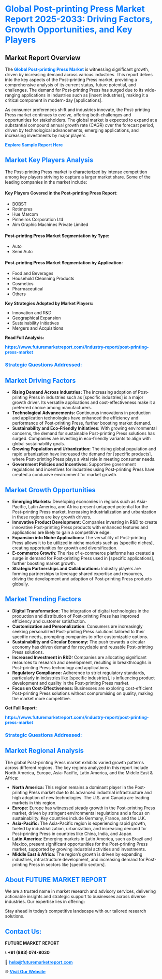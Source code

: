 <h1 style="color: #007BFF;">Global Post-printing Press Market Report 2025-2033: Driving Factors, Growth Opportunities, and Key Players</h1>

<section id="overview">
<h2>Market Report Overview</h2>
<p>The <a href="https://www.futuremarketreport.com//industry-report/post-printing-press-market" style="color: #007BFF; text-decoration: none;"><strong>Global Post-printing Press Market</strong></a> is witnessing significant growth, driven by increasing demand across various industries. This report delves into the key aspects of the Post-printing Press market, providing a comprehensive analysis of its current status, future potential, and challenges. The demand for Post-printing Press has surged due to its wide-ranging applications in industries such as [insert industries], making it a critical component in modern-day [applications].</p>
<p>As consumer preferences shift and industries innovate, the Post-printing Press market continues to evolve, offering both challenges and opportunities for stakeholders. The global market is expected to expand at a substantial compound annual growth rate (CAGR) over the forecast period, driven by technological advancements, emerging applications, and increasing investments by major players.</p>
</section>

<section id="overview">
<p><a href="https://www.futuremarketreport.com//request-sample/reportId=56144" style="color: #007BFF; text-decoration: none;"><strong>Explore Sample Report Here</strong></a></p>
</section>

<section id="key-players">
<h2 style="color: #007BFF;">Market Key Players Analysis</h2>
<p>The Post-printing Press market is characterized by intense competition among key players striving to capture a larger market share. Some of the leading companies in the market include:</p>
<h4>Key Players Covered in the Post-printing Press Report:</h4>
<ul><li>BOBST</li><li>Rotimpres</li><li>Hue Marcom</li><li>Pinheiros Corporation Ltd</li><li>Aim Graphic Machines Private Limited</li></ul>
<h4>Post-printing Press Market Segmentation by Type:</h4>
<ul><li>Auto</li><li>Semi Auto</li></ul>

<h4>Post-printing Press Market Segmentation by Application:</h4>
<ul><li>Food and Beverages</li><li>Household Cleanning Products</li><li>Cosmetics</li><li>Pharmaceutical</li><li>Others</li></ul>
<p><strong>Key Strategies Adopted by Market Players:</strong></p>
<ul>
<li>Innovation and R&D</li>
<li>Geographical Expansion</li>
<li>Sustainability Initiatives</li>
<li>Mergers and Acquisitions</li>
</ul>
</section>

<section>
<p><strong>Read Full Analysis: </strong></p><a href="https://www.futuremarketreport.com//industry-report/post-printing-press-market" style="color: #007BFF; text-decoration: none;"><strong>https://www.futuremarketreport.com//industry-report/post-printing-press-market</strong></a>
<h3 style="color: #007BFF;">Strategic Questions Addressed:</h3>
</section>

<section id="driving-factors">
<h2 style="color: #007BFF;">Market Driving Factors</h2>
<ul>
<li><strong>Rising Demand Across Industries:</strong> The increasing adoption of Post-printing Press in industries such as [specific industries] is a major growth driver. Its versatile applications and cost-effectiveness make it a preferred choice among manufacturers.</li>
<li><strong>Technological Advancements:</strong> Continuous innovations in production and application technologies have enhanced the efficiency and performance of Post-printing Press, further boosting market demand.</li>
<li><strong>Sustainability and Eco-Friendly Initiatives:</strong> With growing environmental concerns, the demand for sustainable Post-printing Press solutions has surged. Companies are investing in eco-friendly variants to align with global sustainability goals.</li>
<li><strong>Growing Population and Urbanization:</strong> The rising global population and rapid urbanization have increased the demand for [specific products], where Post-printing Press plays a vital role in meeting consumer needs.</li>
<li><strong>Government Policies and Incentives:</strong> Supportive government regulations and incentives for industries using Post-printing Press have created a conducive environment for market growth.</li>
</ul>
</section>

<section id="growth-opportunities">
<h2 style="color: #007BFF;">Market Growth Opportunities</h2>
<ul>
<li><strong>Emerging Markets:</strong> Developing economies in regions such as Asia-Pacific, Latin America, and Africa present untapped potential for the Post-printing Press market. Increasing industrialization and urbanization in these regions are key growth drivers.</li>
<li><strong>Innovative Product Development:</strong> Companies investing in R&D to create innovative Post-printing Press products with enhanced features and applications are likely to gain a competitive edge.</li>
<li><strong>Expansion into Niche Applications:</strong> The versatility of Post-printing Press allows it to be utilized in niche markets such as [specific niches], creating opportunities for growth and diversification.</li>
<li><strong>E-commerce Growth:</strong> The rise of e-commerce platforms has created a surge in demand for Post-printing Press used in [specific applications], further boosting market growth.</li>
<li><strong>Strategic Partnerships and Collaborations:</strong> Industry players are forming partnerships to leverage shared expertise and resources, driving the development and adoption of Post-printing Press products globally.</li>
</ul>
</section>

<section id="trending-factors">
<h2 style="color: #007BFF;">Market Trending Factors</h2>
<ul>
<li><strong>Digital Transformation:</strong> The integration of digital technologies in the production and distribution of Post-printing Press has improved efficiency and customer satisfaction.</li>
<li><strong>Customization and Personalization:</strong> Consumers are increasingly seeking personalized Post-printing Press solutions tailored to their specific needs, prompting companies to offer customizable options.</li>
<li><strong>Sustainability and Circular Economy:</strong> The push towards a circular economy has driven demand for recyclable and reusable Post-printing Press solutions.</li>
<li><strong>Increased Investment in R&D:</strong> Companies are allocating significant resources to research and development, resulting in breakthroughs in Post-printing Press technology and applications.</li>
<li><strong>Regulatory Compliance:</strong> Adherence to strict regulatory standards, particularly in industries like [specific industries], is influencing product development and quality in the Post-printing Press market.</li>
<li><strong>Focus on Cost-Effectiveness:</strong> Businesses are exploring cost-efficient Post-printing Press solutions without compromising on quality, making the market more competitive.</li>
</ul>
</section>

<section>
<p><strong>Get Full Report: </strong></p><a href="https://www.futuremarketreport.com//industry-report/post-printing-press-market" style="color: #007BFF; text-decoration: none;"><strong>https://www.futuremarketreport.com//industry-report/post-printing-press-market</strong></a>
<h3 style="color: #007BFF;">Strategic Questions Addressed:</h3>
</section>


<section id="regional-analysis">
<h2 style="color: #007BFF;">Market Regional Analysis</h2>
<p>The global Post-printing Press market exhibits varied growth patterns across different regions. The key regions analyzed in this report include North America, Europe, Asia-Pacific, Latin America, and the Middle East & Africa:</p>
<ul>
<li><strong>North America:</strong> This region remains a dominant player in the Post-printing Press market due to its advanced industrial infrastructure and high adoption of new technologies. The U.S. and Canada are leading markets in this region.</li>
<li><strong>Europe:</strong> Europe has witnessed steady growth in the Post-printing Press market, driven by stringent environmental regulations and a focus on sustainability. Key countries include Germany, France, and the U.K.</li>
<li><strong>Asia-Pacific:</strong> The Asia-Pacific region is experiencing rapid growth, fueled by industrialization, urbanization, and increasing demand for Post-printing Press in countries like China, India, and Japan.</li>
<li><strong>Latin America:</strong> Emerging markets in Latin America, such as Brazil and Mexico, present significant opportunities for the Post-printing Press market, supported by growing industrial activities and investments.</li>
<li><strong>Middle East & Africa:</strong> The region’s growth is driven by expanding industries, infrastructure development, and increasing demand for Post-printing Press in sectors like [specific sectors].</li>
</ul>
</section>

<footer>
<h2 style="color: #007BFF;">About FUTURE MARKET REPORT</h2>
<p>We are a trusted name in market research and advisory services, delivering actionable insights and strategic support to businesses across diverse industries. Our expertise lies in offering:</p>

<p>Stay ahead in today’s competitive landscape with our tailored research solutions.</p>

<h2 style="color: #007BFF;">Contact Us:</h2>
<p><strong>FUTURE MARKET REPORT</strong></p>
<p>📞 <strong>+91 (883) 074-8030</strong></p>
<p>📧 <strong><a href="mailto:help@futuremarketreport.com" style="color: #007BFF;">help@futuremarketreport.com</a></strong></p>
<p>🌐 <strong><a href="https://www.futuremarketreport.com/" style="color: #007BFF;">Visit Our Website</a></strong></p>
</footer>
